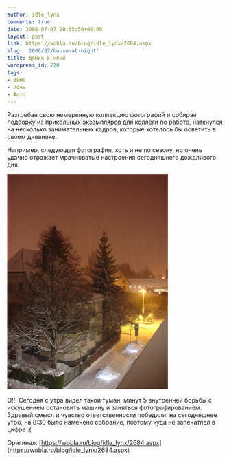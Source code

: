 ```yaml
---
author: idle_lynx
comments: true
date: 2006-07-07 00:05:56+00:00
layout: post
link: https://wobla.ru/blog/idle_lynx/2684.aspx
slug: '2006/07/house-at-night'
title: домик в ночи
wordpress_id: 220
tags:
- Зима
- Ночь
- Фото
---
```


Разгребая свою немеренную коллекцию фотографий и собирая подборку из прикольных экземпляров для коллеги по работе, наткнулся на несколько занимательных кадров, которые хотелось бы осветить в своем дневнике.

Например, следующая фотография, хоть и не по сезону, но очень удачно отражает мрачноватые настроения сегодняшнего дождливого дня:

![House at Night](images/2007/05/6475bd89-ad49-4fe1-804e-125df336b184.JPG)

О!!! Сегодня с утра видел такой туман, минут 5 внутренней борьбы с искушением остановить машину и заняться фотографированием. Здравый смысл и чувство ответственности победили: на сегодняшнее утро, на 8:30 было намечено собрание, поэтому чуда не запечатлел в цифре :(

Оригинал: [https://wobla.ru/blog/idle_lynx/2684.aspx](https://wobla.ru/blog/idle_lynx/2684.aspx)
